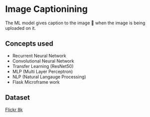 # Image Captionining

The ML model gives caption to the image :camera_flash: when the image is being uploaded on it.

## Concepts used
- Recurrent Neural Network 
- Convolutional Neural Network
- Transfer Learning (ResNet50)
- MLP (Multi Layer Perceptron)
- NLP (Natural Langauge Processing)
- Flask Microframe work

## Dataset 
[Flickr 8k](https://www.kaggle.com/adityajn105/flickr8k/activity)
